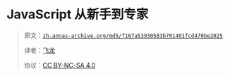 # JavaScript 从新手到专家

> 原文：[`zh.annas-archive.org/md5/f167a53930583b701401fcd470be2025`](https://zh.annas-archive.org/md5/f167a53930583b701401fcd470be2025)
> 
> 译者：[飞龙](https://github.com/wizardforcel)
> 
> 协议：[CC BY-NC-SA 4.0](http://creativecommons.org/licenses/by-nc-sa/4.0/)